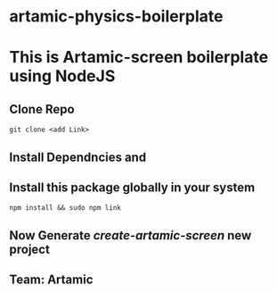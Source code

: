 # artamic-physics-boilerplate
# This is Artamic-screen boilerplate using NodeJS

## Clone Repo

```
git clone <add Link>
```

## Install Dependncies and
## Install this package globally in your system

```
npm install && sudo npm link
```


## Now Generate *create-artamic-screen* new project

## Team: Artamic

